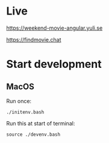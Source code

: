 # Live

https://weekend-movie-angular.yuli.se

https://findmovie.chat

# Start development

## MacOS

Run once:

```
./initenv.bash
```

Run this at start of terminal:

```
source ./devenv.bash
```

